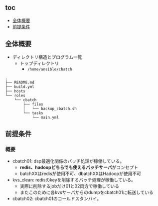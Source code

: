 ## toc
* [全体概要](#全体概要)
* [前提条件](#前提条件)

## 全体概要
* ディレクトリ構造とプログラム一覧
	* トップディレクトリ
		* `/home/ansible/cbatch`

```
.
├── README.md
├── build.yml
├── hosts
└── roles
    └── cbatch
        ├── files
        │   └── backup_cbatch.sh
        └── tasks
            └── main.yml
```

## 前提条件
### 概要
* cbatch01: dsp最適化関係のバッチ処理が稼働している。
	* **redis、hadoopどちらでも使えるバッチサーバ**がコンセプト
	* batchXXはredisが使用不可、dbatchXXはHadoopが使用不可
* kvs_clean: redisのkeyを削除するバッチ処理が稼働している。
	* 実際に削除するjobだけ01と02両方で稼働している
	* またこのために各kvsサーバからのdumpをcbatch01に転送している
* cbatch02: cbatch01のコールドスタンバイ。